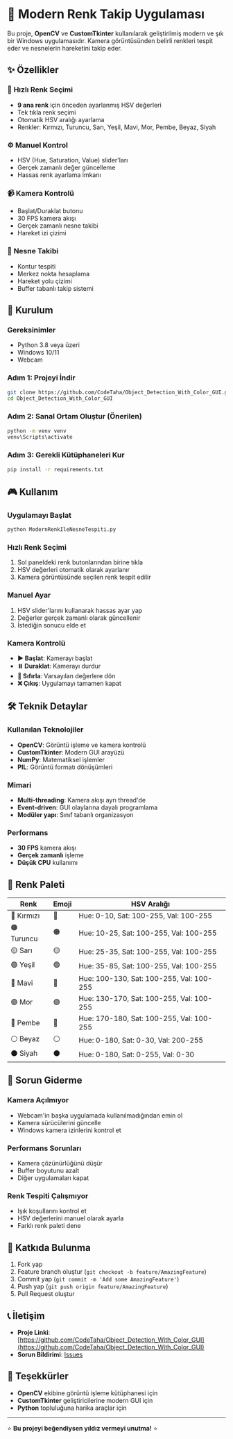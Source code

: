 # 🎯 Modern Renk Takip Uygulaması

Bu proje, **OpenCV** ve **CustomTkinter** kullanılarak geliştirilmiş modern ve şık bir Windows uygulamasıdır. Kamera görüntüsünden belirli renkleri tespit eder ve nesnelerin hareketini takip eder.

## ✨ Özellikler

### 🎨 **Hızlı Renk Seçimi**
- **9 ana renk** için önceden ayarlanmış HSV değerleri
- Tek tıkla renk seçimi
- Otomatik HSV aralığı ayarlama
- Renkler: Kırmızı, Turuncu, Sarı, Yeşil, Mavi, Mor, Pembe, Beyaz, Siyah

### ⚙️ **Manuel Kontrol**
- HSV (Hue, Saturation, Value) slider'ları
- Gerçek zamanlı değer güncelleme
- Hassas renk ayarlama imkanı

### 📹 **Kamera Kontrolü**
- Başlat/Duraklat butonu
- 30 FPS kamera akışı
- Gerçek zamanlı nesne takibi
- Hareket izi çizimi

### 🎯 **Nesne Takibi**
- Kontur tespiti
- Merkez nokta hesaplama
- Hareket yolu çizimi
- Buffer tabanlı takip sistemi

## 🚀 Kurulum

### Gereksinimler
- Python 3.8 veya üzeri
- Windows 10/11
- Webcam

### Adım 1: Projeyi İndir
```bash
git clone https://github.com/CodeTaha/Object_Detection_With_Color_GUI.git
cd Object_Detection_With_Color_GUI
```

### Adım 2: Sanal Ortam Oluştur (Önerilen)
```bash
python -m venv venv
venv\Scripts\activate
```

### Adım 3: Gerekli Kütüphaneleri Kur
```bash
pip install -r requirements.txt
```

## 🎮 Kullanım

### Uygulamayı Başlat
```bash
python ModernRenkIleNesneTespiti.py
```

### Hızlı Renk Seçimi
1. Sol paneldeki renk butonlarından birine tıkla
2. HSV değerleri otomatik olarak ayarlanır
3. Kamera görüntüsünde seçilen renk tespit edilir

### Manuel Ayar
1. HSV slider'larını kullanarak hassas ayar yap
2. Değerler gerçek zamanlı olarak güncellenir
3. İstediğin sonucu elde et

### Kamera Kontrolü
- **▶️ Başlat**: Kamerayı başlat
- **⏸️ Duraklat**: Kamerayı durdur
- **🔄 Sıfırla**: Varsayılan değerlere dön
- **❌ Çıkış**: Uygulamayı tamamen kapat

## 🛠️ Teknik Detaylar

### Kullanılan Teknolojiler
- **OpenCV**: Görüntü işleme ve kamera kontrolü
- **CustomTkinter**: Modern GUI arayüzü
- **NumPy**: Matematiksel işlemler
- **PIL**: Görüntü formatı dönüşümleri

### Mimari
- **Multi-threading**: Kamera akışı ayrı thread'de
- **Event-driven**: GUI olaylarına dayalı programlama
- **Modüler yapı**: Sınıf tabanlı organizasyon

### Performans
- **30 FPS** kamera akışı
- **Gerçek zamanlı** işleme
- **Düşük CPU** kullanımı

## 🎨 Renk Paleti

| Renk | Emoji | HSV Aralığı |
|------|-------|-------------|
| 🔴 Kırmızı | 🔴 | Hue: 0-10, Sat: 100-255, Val: 100-255 |
| 🟠 Turuncu | 🟠 | Hue: 10-25, Sat: 100-255, Val: 100-255 |
| 🟡 Sarı | 🟡 | Hue: 25-35, Sat: 100-255, Val: 100-255 |
| 🟢 Yeşil | 🟢 | Hue: 35-85, Sat: 100-255, Val: 100-255 |
| 🔵 Mavi | 🔵 | Hue: 100-130, Sat: 100-255, Val: 100-255 |
| 🟣 Mor | 🟣 | Hue: 130-170, Sat: 100-255, Val: 100-255 |
| 🩷 Pembe | 🩷 | Hue: 170-180, Sat: 100-255, Val: 100-255 |
| ⚪ Beyaz | ⚪ | Hue: 0-180, Sat: 0-30, Val: 200-255 |
| ⚫ Siyah | ⚫ | Hue: 0-180, Sat: 0-255, Val: 0-30 |

## 🔧 Sorun Giderme

### Kamera Açılmıyor
- Webcam'in başka uygulamada kullanılmadığından emin ol
- Kamera sürücülerini güncelle
- Windows kamera izinlerini kontrol et

### Performans Sorunları
- Kamera çözünürlüğünü düşür
- Buffer boyutunu azalt
- Diğer uygulamaları kapat

### Renk Tespiti Çalışmıyor
- Işık koşullarını kontrol et
- HSV değerlerini manuel olarak ayarla
- Farklı renk paleti dene

## 🤝 Katkıda Bulunma

1. Fork yap
2. Feature branch oluştur (`git checkout -b feature/AmazingFeature`)
3. Commit yap (`git commit -m 'Add some AmazingFeature'`)
4. Push yap (`git push origin feature/AmazingFeature`)
5. Pull Request oluştur

## 📞 İletişim

- **Proje Linki**: [https://github.com/CodeTaha/Object_Detection_With_Color_GUI](https://github.com/CodeTaha/Object_Detection_With_Color_GUI)
- **Sorun Bildirimi**: [Issues](https://github.com/CodeTaha/Object_Detection_With_Color_GUI/issues)

## 🙏 Teşekkürler

- **OpenCV** ekibine görüntü işleme kütüphanesi için
- **CustomTkinter** geliştiricilerine modern GUI için
- **Python** topluluğuna harika araçlar için

---

⭐ **Bu projeyi beğendiysen yıldız vermeyi unutma!** ⭐
